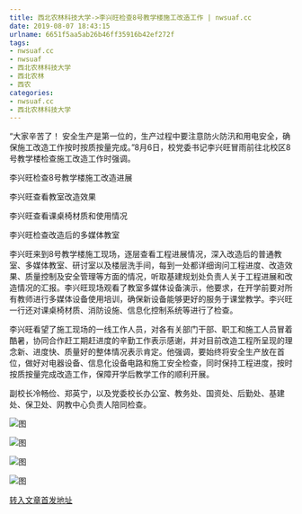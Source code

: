 ```yaml
---
title: 西北农林科技大学->李兴旺检查8号教学楼施工改造工作 | nwsuaf.cc
date: 2019-08-07 18:43:15
urlname: 6651f5aa5ab26b46ff35916b42ef272f
tags: 
- nwsuaf.cc
- nwsuaf
- 西北农林科技大学
- 西北农林
- 西农
categories:
- nwsuaf.cc
- 西北农林科技大学
---
```



“大家辛苦了！ 安全生产是第一位的，生产过程中要注意防火防汛和用电安全，确保施工改造工作按时按质按量完成。”8月6日，校党委书记李兴旺冒雨前往北校区8号教学楼检查施工改造工作时强调。

李兴旺检查8号教学楼施工改造进展

李兴旺查看教室改造效果

李兴旺查看课桌椅材质和使用情况

李兴旺检查改造后的多媒体教室

李兴旺来到8号教学楼施工现场，逐层查看工程进展情况，深入改造后的普通教室、多媒体教室、研讨室以及楼层洗手间，每到一处都详细询问工程进度、改造效果、质量控制及安全管理等方面的情况，听取基建规划处负责人关于工程进展和改造情况的汇报。李兴旺现场观看了教室多媒体设备演示，他要求，在开学前要对所有教师进行多媒体设备使用培训，确保新设备能够更好的服务于课堂教学。李兴旺一行还对课桌椅材质、消防设施、信息化控制系统等进行了检查。

李兴旺看望了施工现场的一线工作人员，对各有关部门干部、职工和施工人员冒着酷暑，协同合作赶工期赶进度的辛勤工作表示感谢，并对目前改造工程所呈现的理念新、进度快、质量好的整体情况表示肯定。他强调，要始终将安全生产放在首位，做好对电器设备、信息化设备电路和施工安全检查，同时保持工程进度，按时按质按量完成改造工作，保障开学后教学工作的顺利开展。

副校长冷畅俭、郑英宁，以及党委校长办公室、教务处、国资处、后勤处、基建处、保卫处、网教中心负责人陪同检查。



![图](https://news.nwsuaf.edu.cn/images/content/2019-08/20190807180057660653.jpg)

![图](https://news.nwsuaf.edu.cn/images/content/2019-08/20190807180038673587.jpg)

![图](https://news.nwsuaf.edu.cn/images/content/2019-08/20190807180019225410.jpg)

![图](https://news.nwsuaf.edu.cn/images/content/2019-08/20190807175944062385.jpg)

[转入文章首发地址](https://news.nwsuaf.edu.cn/xnxw/91281.htm)